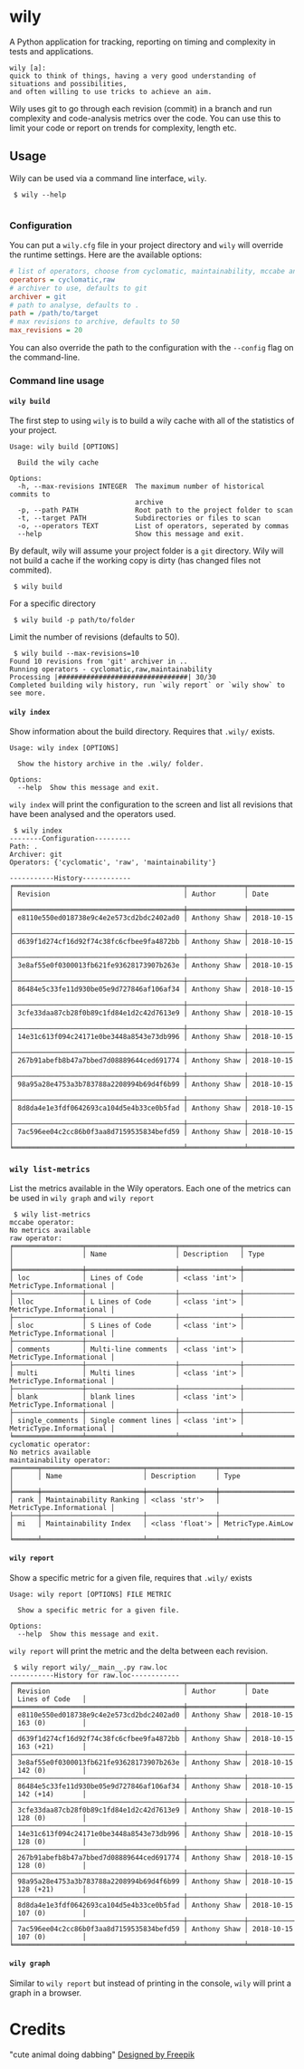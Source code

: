 # wily
A Python application for tracking, reporting on timing and complexity in tests and applications.

```
wily [a]:
quick to think of things, having a very good understanding of situations and possibilities, 
and often willing to use tricks to achieve an aim.
```

Wily uses git to go through each revision (commit) in a branch and run complexity and code-analysis metrics over the code. You can use this to limit your code or report on trends for complexity, length etc.

## Usage

Wily can be used via a command line interface, `wily`.

```console
 $ wily --help
 
 ```

### Configuration

You can put a `wily.cfg` file in your project directory and `wily` will override the runtime settings. Here are the available options:

```ini
# list of operators, choose from cyclomatic, maintainability, mccabe and raw
operators = cyclomatic,raw
# archiver to use, defaults to git
archiver = git
# path to analyse, defaults to .
path = /path/to/target
# max revisions to archive, defaults to 50
max_revisions = 20
```

You can also override the path to the configuration with the `--config` flag on the command-line.

### Command line usage

#### `wily build`

The first step to using `wily` is to build a wily cache with all of the statistics of your project. 

```
Usage: wily build [OPTIONS]

  Build the wily cache

Options:
  -h, --max-revisions INTEGER  The maximum number of historical commits to
                               archive
  -p, --path PATH              Root path to the project folder to scan
  -t, --target PATH            Subdirectories or files to scan
  -o, --operators TEXT         List of operators, seperated by commas
  --help                       Show this message and exit.
```

By default, wily will assume your project folder is a `git` directory. Wily will not build a cache if the working copy is dirty (has changed files not commited).

```console
 $ wily build
 ```
 
For a specific directory

```console
 $ wily build -p path/to/folder
```

Limit the number of revisions (defaults to 50).

```console
 $ wily build --max-revisions=10                       
Found 10 revisions from 'git' archiver in ..
Running operators - cyclomatic,raw,maintainability
Processing |################################| 30/30
Completed building wily history, run `wily report` or `wily show` to see more.
```
 
#### `wily index`

Show information about the build directory. Requires that `.wily/` exists.

```
Usage: wily index [OPTIONS]

  Show the history archive in the .wily/ folder.

Options:
  --help  Show this message and exit.
```

`wily index` will print the configuration to the screen and list all revisions that have been analysed and the operators used.

```console
 $ wily index
--------Configuration---------
Path: .
Archiver: git
Operators: {'cyclomatic', 'raw', 'maintainability'}

-----------History------------
╒══════════════════════════════════════════╤══════════════╤════════════╕
│ Revision                                 │ Author       │ Date       │
╞══════════════════════════════════════════╪══════════════╪════════════╡
│ e8110e550ed018738e9c4e2e573cd2bdc2402ad0 │ Anthony Shaw │ 2018-10-15 │
├──────────────────────────────────────────┼──────────────┼────────────┤
│ d639f1d274cf16d92f74c38fc6cfbee9fa4872bb │ Anthony Shaw │ 2018-10-15 │
├──────────────────────────────────────────┼──────────────┼────────────┤
│ 3e8af55e0f0300013fb621fe93628173907b263e │ Anthony Shaw │ 2018-10-15 │
├──────────────────────────────────────────┼──────────────┼────────────┤
│ 86484e5c33fe11d930be05e9d727846af106af34 │ Anthony Shaw │ 2018-10-15 │
├──────────────────────────────────────────┼──────────────┼────────────┤
│ 3cfe33daa87cb28f0b89c1fd84e1d2c42d7613e9 │ Anthony Shaw │ 2018-10-15 │
├──────────────────────────────────────────┼──────────────┼────────────┤
│ 14e31c613f094c24171e0be3448a8543e73db996 │ Anthony Shaw │ 2018-10-15 │
├──────────────────────────────────────────┼──────────────┼────────────┤
│ 267b91abefb8b47a7bbed7d08889644ced691774 │ Anthony Shaw │ 2018-10-15 │
├──────────────────────────────────────────┼──────────────┼────────────┤
│ 98a95a28e4753a3b783788a2208994b69d4f6b99 │ Anthony Shaw │ 2018-10-15 │
├──────────────────────────────────────────┼──────────────┼────────────┤
│ 8d8da4e1e3fdf0642693ca104d5e4b33ce0b5fad │ Anthony Shaw │ 2018-10-15 │
├──────────────────────────────────────────┼──────────────┼────────────┤
│ 7ac596ee04c2cc86b0f3aa8d7159535834befd59 │ Anthony Shaw │ 2018-10-15 │
╘══════════════════════════════════════════╧══════════════╧════════════╛
 ```
 
### `wily list-metrics`

List the metrics available in the Wily operators. Each one of the metrics can be used in `wily graph` and `wily report`

```console
 $ wily list-metrics
mccabe operator:
No metrics available
raw operator:
╒═════════════════╤══════════════════════╤═══════════════╤══════════════════════════╕
│                 │ Name                 │ Description   │ Type                     │
╞═════════════════╪══════════════════════╪═══════════════╪══════════════════════════╡
│ loc             │ Lines of Code        │ <class 'int'> │ MetricType.Informational │
├─────────────────┼──────────────────────┼───────────────┼──────────────────────────┤
│ lloc            │ L Lines of Code      │ <class 'int'> │ MetricType.Informational │
├─────────────────┼──────────────────────┼───────────────┼──────────────────────────┤
│ sloc            │ S Lines of Code      │ <class 'int'> │ MetricType.Informational │
├─────────────────┼──────────────────────┼───────────────┼──────────────────────────┤
│ comments        │ Multi-line comments  │ <class 'int'> │ MetricType.Informational │
├─────────────────┼──────────────────────┼───────────────┼──────────────────────────┤
│ multi           │ Multi lines          │ <class 'int'> │ MetricType.Informational │
├─────────────────┼──────────────────────┼───────────────┼──────────────────────────┤
│ blank           │ blank lines          │ <class 'int'> │ MetricType.Informational │
├─────────────────┼──────────────────────┼───────────────┼──────────────────────────┤
│ single_comments │ Single comment lines │ <class 'int'> │ MetricType.Informational │
╘═════════════════╧══════════════════════╧═══════════════╧══════════════════════════╛
cyclomatic operator:
No metrics available
maintainability operator:
╒══════╤═════════════════════════╤═════════════════╤══════════════════════════╕
│      │ Name                    │ Description     │ Type                     │
╞══════╪═════════════════════════╪═════════════════╪══════════════════════════╡
│ rank │ Maintainability Ranking │ <class 'str'>   │ MetricType.Informational │
├──────┼─────────────────────────┼─────────────────┼──────────────────────────┤
│ mi   │ Maintainability Index   │ <class 'float'> │ MetricType.AimLow        │
╘══════╧═════════════════════════╧═════════════════╧══════════════════════════╛
```

#### `wily report`

Show a specific metric for a given file, requires that `.wily/` exists

```
Usage: wily report [OPTIONS] FILE METRIC

  Show a specific metric for a given file.

Options:
  --help  Show this message and exit.
```

`wily report` will print the metric and the delta between each revision.

```console
 $ wily report wily/__main__.py raw.loc
-----------History for raw.loc------------
╒══════════════════════════════════════════╤══════════════╤════════════╤═════════════════╕
│ Revision                                 │ Author       │ Date       │ Lines of Code   │
╞══════════════════════════════════════════╪══════════════╪════════════╪═════════════════╡
│ e8110e550ed018738e9c4e2e573cd2bdc2402ad0 │ Anthony Shaw │ 2018-10-15 │ 163 (0)         │
├──────────────────────────────────────────┼──────────────┼────────────┼─────────────────┤
│ d639f1d274cf16d92f74c38fc6cfbee9fa4872bb │ Anthony Shaw │ 2018-10-15 │ 163 (+21)       │
├──────────────────────────────────────────┼──────────────┼────────────┼─────────────────┤
│ 3e8af55e0f0300013fb621fe93628173907b263e │ Anthony Shaw │ 2018-10-15 │ 142 (0)         │
├──────────────────────────────────────────┼──────────────┼────────────┼─────────────────┤
│ 86484e5c33fe11d930be05e9d727846af106af34 │ Anthony Shaw │ 2018-10-15 │ 142 (+14)       │
├──────────────────────────────────────────┼──────────────┼────────────┼─────────────────┤
│ 3cfe33daa87cb28f0b89c1fd84e1d2c42d7613e9 │ Anthony Shaw │ 2018-10-15 │ 128 (0)         │
├──────────────────────────────────────────┼──────────────┼────────────┼─────────────────┤
│ 14e31c613f094c24171e0be3448a8543e73db996 │ Anthony Shaw │ 2018-10-15 │ 128 (0)         │
├──────────────────────────────────────────┼──────────────┼────────────┼─────────────────┤
│ 267b91abefb8b47a7bbed7d08889644ced691774 │ Anthony Shaw │ 2018-10-15 │ 128 (0)         │
├──────────────────────────────────────────┼──────────────┼────────────┼─────────────────┤
│ 98a95a28e4753a3b783788a2208994b69d4f6b99 │ Anthony Shaw │ 2018-10-15 │ 128 (+21)       │
├──────────────────────────────────────────┼──────────────┼────────────┼─────────────────┤
│ 8d8da4e1e3fdf0642693ca104d5e4b33ce0b5fad │ Anthony Shaw │ 2018-10-15 │ 107 (0)         │
├──────────────────────────────────────────┼──────────────┼────────────┼─────────────────┤
│ 7ac596ee04c2cc86b0f3aa8d7159535834befd59 │ Anthony Shaw │ 2018-10-15 │ 107 (0)         │
╘══════════════════════════════════════════╧══════════════╧════════════╧═════════════════╛

```

#### `wily graph`

Similar to `wily report` but instead of printing in the console, `wily` will print a graph in a browser.


# Credits

"cute animal doing dabbing" [Designed by Freepik](https://www.freepik.com/free-vector/cute-animal-doing-dabbing_2462508.htm)